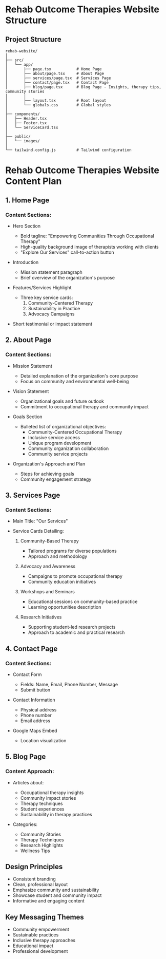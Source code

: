 # Rehab Outcome Therapies Website Structure

## Project Structure
```
rehab-website/
│
├── src/
│   └── app/
│       ├── page.tsx           # Home Page
│       ├── about/page.tsx     # About Page
│       ├── services/page.tsx  # Services Page
│       ├── contact/page.tsx   # Contact Page
│       ├── blog/page.tsx      # Blog Page - Insights, therapy tips, community stories
│       │
│       ├── layout.tsx         # Root layout
│       └── globals.css        # Global styles
│
├── components/
│   ├── Header.tsx
│   ├── Footer.tsx
│   └── ServiceCard.tsx
│
├── public/
│   └── images/
│
└── tailwind.config.js         # Tailwind configuration
```

# Rehab Outcome Therapies Website Content Plan

## 1. Home Page
### Content Sections:
- Hero Section
  - Bold tagline: "Empowering Communities Through Occupational Therapy"
  - High-quality background image of therapists working with clients
  - "Explore Our Services" call-to-action button

- Introduction 
  - Mission statement paragraph
  - Brief overview of the organization's purpose

- Features/Services Highlight
  - Three key service cards:
    1. Community-Centered Therapy
    2. Sustainability in Practice
    3. Advocacy Campaigns

- Short testimonial or impact statement

## 2. About Page
### Content Sections:
- Mission Statement
  - Detailed explanation of the organization's core purpose
  - Focus on community and environmental well-being

- Vision Statement
  - Organizational goals and future outlook
  - Commitment to occupational therapy and community impact

- Goals Section
  - Bulleted list of organizational objectives:
    * Community-Centered Occupational Therapy
    * Inclusive service access
    * Unique program development
    * Community organization collaboration
    * Community service projects

- Organization's Approach and Plan
  - Steps for achieving goals
  - Community engagement strategy

## 3. Services Page
### Content Sections:
- Main Title: "Our Services"

- Service Cards Detailing:
  1. Community-Based Therapy
     - Tailored programs for diverse populations
     - Approach and methodology

  2. Advocacy and Awareness
     - Campaigns to promote occupational therapy
     - Community education initiatives

  3. Workshops and Seminars
     - Educational sessions on community-based practice
     - Learning opportunities description

  4. Research Initiatives
     - Supporting student-led research projects
     - Approach to academic and practical research

## 4. Contact Page
### Content Sections:
- Contact Form
  - Fields: Name, Email, Phone Number, Message
  - Submit button

- Contact Information
  - Physical address
  - Phone number
  - Email address

- Google Maps Embed
  - Location visualization

## 5. Blog Page
### Content Approach:
- Articles about:
  - Occupational therapy insights
  - Community impact stories
  - Therapy techniques
  - Student experiences
  - Sustainability in therapy practices

- Categories:
  - Community Stories
  - Therapy Techniques
  - Research Highlights
  - Wellness Tips

## Design Principles
- Consistent branding
- Clean, professional layout
- Emphasize community and sustainability
- Showcase student and community impact
- Informative and engaging content

## Key Messaging Themes
- Community empowerment
- Sustainable practices
- Inclusive therapy approaches
- Educational impact
- Professional development
